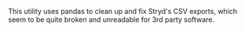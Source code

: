 This utility uses pandas to clean up and fix Stryd's CSV exports, which seem to be quite broken and unreadable for 3rd party software.
